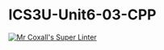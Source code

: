 # ICS3U-Unit6-03-CPP

[![Mr Coxall's Super Linter](https://github.com/Cameron-Diedrich/ICS3U-Unit6-03-CPP/workflows/Mr%20Coxall's%20Super%20Linter/badge.svg)](https://github.com/Cameron-Diedrich/ICS3U-Unit6-03-CPP/actions/)
